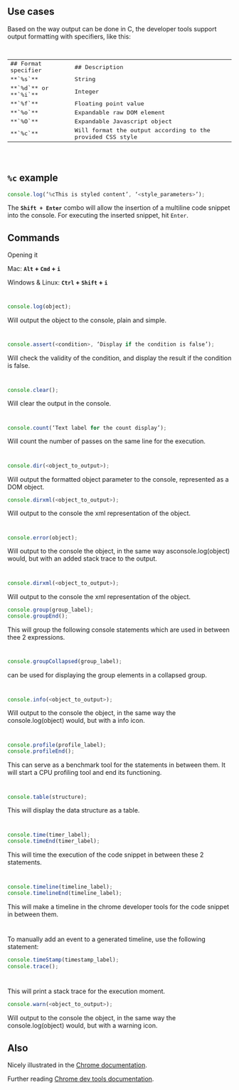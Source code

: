 ## Use cases
Based on the way output can be done in C, the developer tools support output formatting with
specifiers, like this:

<pre>
    <table>
        <tr>
            <td>## Format specifier</td>
            <td>## Description</td>
        </tr>
        <tr>
            <td>**`%s`**</td>
            <td>String</td>
        </tr>
        <tr>
            <td>**`%d`** or **`%i`**</td>
            <td>Integer</td>
        </tr>
        <tr>
            <td>**`%f`**</td>
            <td>Floating point value</td>
        </tr>
        <tr>
            <td>**`%o`**</td>
            <td>Expandable raw DOM element</td>
        </tr>
        <tr>
            <td>**`%O`**</td>
            <td>Expandable Javascript object</td>
        </tr>
        <tr>
            <td>**`%c`**</td>
            <td>Will format the output according to the provided CSS style</td>
        </tr>
    </table>
</pre>

#

## **`%c`** example

```javascript
console.log(‘%cThis is styled content’, ‘<style_parameters>’);
```

The **`​Shift + Enter`** combo will allow the insertion of a multiline code snippet into the console.
For executing the inserted snippet, hit `​Enter`.
​

## Commands
Opening it

Mac: **`Alt` + `Cmd` + `i`**

Windows & Linux: **`Ctrl` + `Shift` + `i`**

#

```javascript
console.log(object);
```
Will output the object to the console, plain and simple.

#

```javascript
console.assert(<condition>, ‘Display if the condition is ​​false’);
```
Will check the validity of the condition, and display the result if the condition is false.

#

```javascript
console.clear();
```
Will clear the output in the console.

#

```javascript
console.count(‘Text label for the count display’);
```
Will count the number of passes on the same line for the execution.

#

```javascript
console.dir(<object_to_output>);
```
Will output the formatted object parameter to the console, represented as a DOM object.

```javascript
console.dirxml(<object_to_output>);
```
Will output to the console the xml representation of the object.

#

```javascript
console.error(object);
```
Will output to the console the object, in the same way as ​console.log(object)​​ would, but with an added stack trace to the output.

#

```javascript
console.dirxml(<object_to_output>);
```
Will output to the console the xml representation of the object.

```javascript
console.group(group_label);
console.groupEnd();
```

This will group the following ​console statements which are used in between thee 2 expressions.

#

```javascript
console.groupCollapsed(group_label); ​​
```

can be used for displaying the group elements in a collapsed group.

#

```javascript
console.info(<object_to_output>);
```
Will output to the console the object, in the same way the ​console.log(object)​​ would, but with a info icon.

#

```javascript
console.profile(profile_label);
console.profileEnd();
```
This can serve as a benchmark tool for the statements in between them. It will start a CPU profiling tool and end its functioning.

#

```javascript
console.table(structure);
```
This will display the data structure as a table.

#

```javascript
console.time(timer_label);
console.timeEnd(timer_label);
```
This will time the execution of the code snippet in between these 2 statements.

#

```javascript
console.timeline(timeline_label);
console.timelineEnd(timeline_label);
```
This will make a timeline in the chrome developer tools for the code snippet in between them.

#

To manually add an event to a generated timeline, use the following statement:
```javascript
console.timeStamp(timestamp_label);
console.trace();
```

#

This will print a stack trace for the execution moment.
```javascript
console.warn(<object_to_output>);
```
Will output to the console the object, in the same way the ​console.log(object)​​ would, but with a warning icon.

## Also
Nicely illustrated in the [Chrome documentation​](https://developers.google.com/web/tools/chrome-devtools/console/api?utm_campaign=2016q3&utm_medium=redirect&utm_source=dcc).

Further reading ​[Chrome dev tools documentation​](https://developers.google.com/web/tools/chrome-devtools/?utm_source=dcc&utm_medium=redirect&utm_campaign=2016q3).
